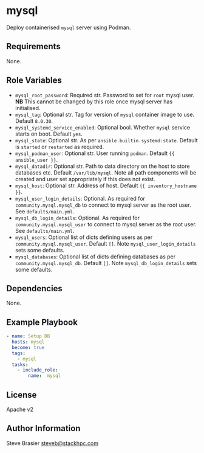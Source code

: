 mysql
=====

Deploy containerised `mysql` server using Podman.


Requirements
------------

None.

Role Variables
--------------

- `mysql_root_password`: Required str. Password to set for `root` mysql user. **NB** This cannot be changed by this role once mysql server has initialised.
- `mysql_tag`: Optional str. Tag for version of `mysql` container image to use. Default `8.0.30`.
- `mysql_systemd_service_enabled`: Optional bool. Whether `mysql` service starts on boot. Default `yes`.
- `mysql_state`: Optional str. As per `ansible.builtin.systemd:state`. Default is `started` or `restarted` as required.
- `mysql_podman_user`: Optional str. User running `podman`. Default `{{ ansible_user }}`.
- `mysql_datadir`: Optional str. Path to data directory on the host to store databases etc. Default `/var/lib/mysql`. Note all path components will be created and user set appropriately if this does not exist.
- `mysql_host`: Optional str. Address of host. Default `{{ inventory_hostname }}`.
- `mysql_user_login_details`: Optional. As required for `community.mysql.mysql_db` to connect to mysql server as the root user. See `defaults/main.yml`.
- `mysql_db_login_details`: Optional. As required for `community.mysql.mysql_user` to connect to mysql server as the root user. See `defaults/main.yml`.
- `mysql_users`: Optional list of dicts defining users as per `community.mysql.mysql_user`. Default `[]`. Note `mysql_user_login_details` sets some defaults.
- `mysql_databases`: Optional list of dicts defining databases as per `community.mysql.mysql_db`. Default `[]`. Note `mysql_db_login_details` sets some defaults.

Dependencies
------------

None.

Example Playbook
----------------

```yaml
- name: Setup DB
  hosts: mysql
  become: true
  tags:
    - mysql
  tasks:
    - include_role:
        name:  mysql
```

License
-------

Apache v2

Author Information
------------------

Steve Brasier steveb@stackhpc.com
